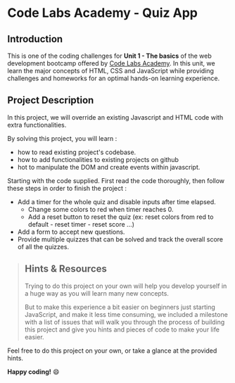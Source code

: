 # Code Labs Academy - Quiz App

## Introduction

This is one of the coding challenges for **Unit 1 - The basics** of the web development bootcamp offered by [Code Labs Academy](https://codelabsacademy.com/). In this unit, we learn the major concepts of HTML, CSS and JavaScript while providing challenges and homeworks for an optimal hands-on learning experience.

## Project Description

In this project, we will override an existing Javascript and HTML code with extra functionalities.

By solving this project, you will learn :
- how to read existing project's codebase.
- how to add functionalities to existing projects on github
- hot to manipulate the DOM and create events within javascript.

Starting with the code supplied. First read the code thoroughly, then follow these steps in order to finish the project :
- Add a timer for the whole quiz and disable inputs after time elapsed.
    * Change some colors to red when timer reaches 0.
    * Add a reset button to reset the quiz (ex: reset colors from red to default - reset timer - reset score ...)
- Add a form to accept new questions.
    <!-- // hint: create new input => grab the value => push it to the array of questions => load quiz again -->
- Provide multiple quizzes that can be solved and track the overall score of all the quizzes.

> ## Hints & Resources
> Trying to do this project on your own will help you develop yourself in a huge way as you will learn many new concepts.
>
> But to make this experience a bit easier on beginners just starting JavaScript, and make it less time consuming, we included a milestone with a list of issues that will walk you through the process of building this project and give you hints and pieces of code to make your life easier.

Feel free to do this project on your own, or take a glance at the provided hints.

**Happy coding!** 😄
